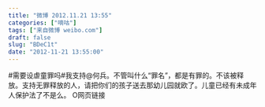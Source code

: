 ```yaml
---
title: "微博 2012.11.21 13:55"
categories: ["嘀咕"]
tags: ["来自微博 weibo.com"]
draft: false
slug: "BDeC1t"
date: "2012-11-21 13:55:00"
---
```


<p>#需要设虐童罪吗#我支持@何兵。不管叫什么“罪名”，都是有罪的。不该被释放。支持无罪释放的人，请把你们的孩子送去那幼儿园就欧了。儿童已经有未成年人保护法了不是么。 O网页链接 ​​​​</p>
